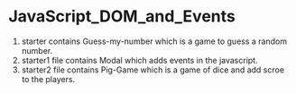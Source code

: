 # JavaScript_DOM_and_Events

1. starter contains Guess-my-number which is a game to guess a random number.
2. starter1 file contains Modal which adds events in the javascript.
3. starter2 file contains Pig-Game which is a game of dice and add scroe to the players.
